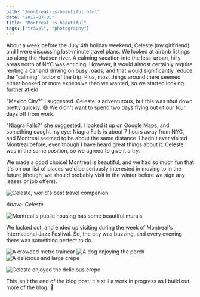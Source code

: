 ```yaml
---
path: "/montreal-is-beautiful.html"
date: "2017-07-05" 
title: "Montreal is beautiful"
tags: ["travel", "photography"]
---
```


About a week before the July 4th holiday weekend, Celeste (my girlfriend) and I were discussing last-minute travel plans. We looked at airbnb listings up along the Hudson river. A calming vacation into the less-urban, hilly areas north of NYC was enticing. However, it would almost certainly require renting a car and driving on busy roads, and that would significantly reduce the "calming" factor of the trip. Plus, most things around there seemed either booked or more expensive than we wanted, so we started looking further afield.

"Mexico City?" I suggested. Celeste is adventurous, but this was shut down pretty quickly. 😄 We didn't want to spend two days flying out of our four days off from work.

"Niagra Falls?" she suggested. I looked it up on Google Maps, and something caught my eye: Niagra Falls is about 7 hours away from NYC, and Montreal seemed to be about the same distance. I hadn't ever visited Montreal before, even though I have heard great things about it. Celeste was in the same position, so we agreed to give it a try. 

We made a good choice! Montreal is beautiful, and we had so much fun that it's on our list of places we'd be seriously interested in moving to in the future (though, we should probably visit in the winter before we sign any leases or job offers).

![Celeste, world's best travel companion](./images/2017-07-31_17.07.32edited540.jpg)

_Above: Celeste._

<img src="./images/2017-07-31 18.05.51edited537" alt="Montreal's public housing has some beautiful murals">

We lucked out, and ended up visiting during the week of Montreal's International Jazz Festival. So, the city was buzzing, and every evening there was something perfect to do.

<img src="./images/2017-08-01 00.04.49edited530.jpg" alt="A crowded metro traincar">

<img src="./images/2017-08-01 09.47.13edited529.jpg" alt="A dog enjoying the porch">

<img src="./images/2017-08-01 10.25.38edited525.jpg" alt="A delicious and large crepe" class="portrait">

<!-- <img src="./images/2017-08-01_10.44.06.jpg" alt="Celeste enjoyed the delicious crepe" class="portrait"> -->

![Celeste enjoyed the delicious crepe](./images/2017-08-01_10.44.06.jpg)

This isn't the end of the blog post; it's still a work in progress as I build out more of the blog. 🙂



